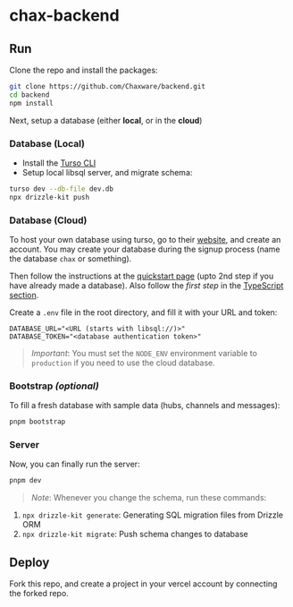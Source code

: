 # chax-backend

## Run

Clone the repo and install the packages:

```bash
git clone https://github.com/Chaxware/backend.git
cd backend
npm install
```

Next, setup a database (either **local**, or in the **cloud**)

### Database (Local)

- Install the [Turso CLI](https://docs.turso.tech/cli/installation)
- Setup local libsql server, and migrate schema:

```bash
turso dev --db-file dev.db
npx drizzle-kit push
```

### Database (Cloud)

To host your own database using turso, go to their [website](https://turso.tech),
and create an account. You may create your database during the signup process
(name the database `chax` or something).

Then follow the instructions at the [quickstart page](https://docs.turso.tech/quickstart)
(upto 2nd step if you have already made a database). Also follow the _first step_
in the [TypeScript section](https://docs.turso.tech/sdk/ts/quickstart).

Create a `.env` file in the root directory, and fill it with your URL and token:

```env
DATABASE_URL="<URL (starts with libsql://)>"
DATABASE_TOKEN="<database authentication token>"
```

> _Important_: You must set the `NODE_ENV` environment variable to `production`
> if you need to use the cloud database.

### Bootstrap _(optional)_

To fill a fresh database with sample data (hubs, channels and messages):

```bash
pnpm bootstrap
```

### Server

Now, you can finally run the server:

```bash
pnpm dev
```

> _Note_: Whenever you change the schema, run these commands:

1. `npx drizzle-kit generate`: Generating SQL migration files from Drizzle ORM
2. `npx drizzle-kit migrate`: Push schema changes to database

## Deploy

Fork this repo, and create a project in your vercel account by connecting the forked repo.
